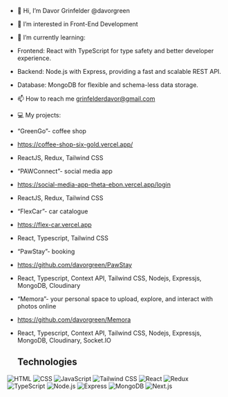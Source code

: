- 👋 Hi, I’m Davor Grinfelder @davorgreen
- 👀 I’m interested in Front-End Development
- 🌱 I’m currently learning:
- Frontend: React with TypeScript for type safety and better developer experience.
- Backend: Node.js with Express, providing a fast and scalable REST API.
- Database: MongoDB for flexible and schema-less data storage.
- 📫 How to reach me grinfelderdavor@gmail.com
- 💻 My projects:
- “GreenGo”- coffee shop
- https://coffee-shop-six-gold.vercel.app/
- ReactJS, Redux, Tailwind CSS
- “PAWConnect”- social media app
- https://social-media-app-theta-ebon.vercel.app/login
- ReactJS, Redux, Tailwind CSS
- “FlexCar”- car catalogue 
- https://flex-car.vercel.app
- React, Typescript, Tailwind CSS
- “PawStay”- booking
- https://github.com/davorgreen/PawStay
- React, Typescript, Context API, Tailwind CSS, Nodejs, Expressjs, MongoDB, Cloudinary
- “Memora”- your personal space to upload, explore, and interact with photos online
- https://github.com/davorgreen/Memora
- React, Typescript, Context API, Tailwind CSS, Nodejs, Expressjs, MongoDB, Cloudinary, Socket.IO


  ## Technologies

![HTML](https://img.shields.io/badge/HTML-E34F26?style=for-the-badge&logo=html5&logoColor=white)
![CSS](https://img.shields.io/badge/CSS-1572B6?style=for-the-badge&logo=css3&logoColor=white)
![JavaScript](https://img.shields.io/badge/JavaScript-F7DF1E?style=for-the-badge&logo=javascript&logoColor=black)
![Tailwind CSS](https://img.shields.io/badge/Tailwind_CSS-38B2AC?style=for-the-badge&logo=tailwind-css&logoColor=white)
![React](https://img.shields.io/badge/React-20232A?style=for-the-badge&logo=react&logoColor=61DAFB)
![Redux](https://img.shields.io/badge/Redux-764ABC?style=for-the-badge&logo=redux&logoColor=white)
![TypeScript](https://img.shields.io/badge/TypeScript-007ACC?style=for-the-badge&logo=typescript&logoColor=white)
![Node.js](https://img.shields.io/badge/Node.js-339933?style=for-the-badge&logo=nodedotjs&logoColor=white)
![Express](https://img.shields.io/badge/Express.js-000000?style=for-the-badge&logo=express&logoColor=white)
![MongoDB](https://img.shields.io/badge/MongoDB-47A248?style=for-the-badge&logo=mongodb&logoColor=white)
![Next.js](https://img.shields.io/badge/Next.js-000000?style=for-the-badge&logo=next.js&logoColor=white)






